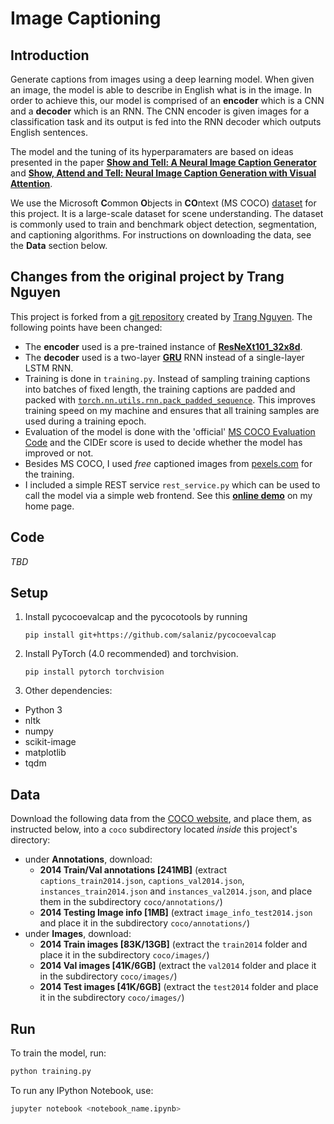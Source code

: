 # Image Captioning

## Introduction

Generate captions from images using a deep learning model. When given an image, the model is able to describe in English what is in the image. In order to achieve this, our model is comprised of an **encoder** which is a CNN and a **decoder** which is an RNN. The CNN encoder is given images for a classification task and its output is fed into the RNN decoder which outputs English sentences.

The model and the tuning of its hyperparamaters are based on ideas presented in the paper [**Show and Tell: A Neural Image Caption Generator**](https://arxiv.org/pdf/1411.4555.pdf) and [**Show, Attend and Tell: Neural Image Caption Generation with Visual Attention**](https://arxiv.org/pdf/1502.03044.pdf).

We use the Microsoft **C**ommon **O**bjects in **CO**ntext (MS COCO) [dataset](http://cocodataset.org/#home) for this project. It is a large-scale dataset for scene understanding. The dataset is commonly used to train and benchmark object detection, segmentation, and captioning algorithms. For instructions on downloading the data, see the **Data** section below.

## Changes from the original project by Trang Nguyen
This project is forked from a [git repository](https://github.com/ntrang086/image_captioning) created by [Trang Nguyen](https://github.com/ntrang086).
The following points have been changed:
* The **encoder** used is a pre-trained instance of [**ResNeXt101_32x8d**](https://arxiv.org/abs/1611.05431). 
* The **decoder** used is a two-layer [**GRU**](https://en.wikipedia.org/wiki/Gated_recurrent_unit) RNN instead of a single-layer LSTM RNN.
* Training is done in `training.py`. Instead of sampling training captions into batches of fixed length, the training captions are padded and packed with 
  [`torch.nn.utils.rnn.pack_padded_sequence`](https://pytorch.org/docs/stable/nn.html#torch.nn.utils.rnn.pack_padded_sequence). This improves training speed on my machine and ensures that all training samples are used during a training epoch.
* Evaluation of the model is done with the 'official' [MS COCO Evaluation Code](https://github.com/salaniz/pycocoevalcap) and the 
  CIDEr score is used to decide whether the model has improved or not.
* Besides MS COCO, I used *free* captioned images from [pexels.com](https://www.pexels.com) for the training.
* I included a simple REST service `rest_service.py` which can be used to call the model via a simple web frontend. 
  See this [**online demo**](https://jupiter.fh-swf.de/captioning/index.html) on my home page.

## Code
*TBD*

## Setup

1. Install pycocoevalcap and the pycocotools by running 

   ```
   pip install git+https://github.com/salaniz/pycocoevalcap
   ```

2. Install PyTorch (4.0 recommended) and torchvision.
	
	```
	pip install pytorch torchvision 
	```

3. Other dependencies:

* Python 3
* nltk
* numpy
* scikit-image
* matplotlib
* tqdm

## Data

Download the following data from the [COCO website](http://cocodataset.org/#download), and place them, as instructed below, into a `coco` subdirectory located *inside* this project's directory:

* under **Annotations**, download:
  - **2014 Train/Val annotations [241MB]** (extract `captions_train2014.json`, `captions_val2014.json`, `instances_train2014.json` and `instances_val2014.json`, and place them in the subdirectory `coco/annotations/`)
  - **2014 Testing Image info [1MB]** (extract `image_info_test2014.json` and place it in the subdirectory `coco/annotations/`)
* under **Images**, download:
  - **2014 Train images [83K/13GB]** (extract the `train2014` folder and place it in the subdirectory `coco/images/`)
  - **2014 Val images [41K/6GB]** (extract the `val2014` folder and place it in the subdirectory `coco/images/`)
  - **2014 Test images [41K/6GB]** (extract the `test2014` folder and place it in the subdirectory `coco/images/`)
          
## Run

To train the model, run:

```bash
python training.py
```

To run any IPython Notebook, use:

```bash
jupyter notebook <notebook_name.ipynb>
```
